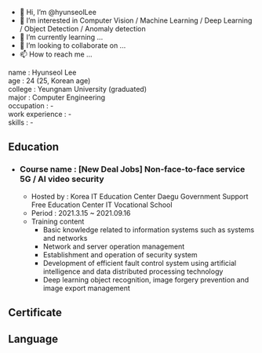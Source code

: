 - 👋 Hi, I’m @hyunseolLee
- 👀 I’m interested in Computer Vision / Machine Learning / Deep Learning / Object Detection / Anomaly detection
- 🌱 I’m currently learning ...
- 💞️ I’m looking to collaborate on ...
- 📫 How to reach me ...

<!---
hyunseolLee/hyunseolLee is a ✨ special ✨ repository because its `README.md` (this file) appears on your GitHub profile.
You can click the Preview link to take a look at your changes.
--->

name : Hyunseol Lee  
age : 24 (25, Korean age)  
college : Yeungnam University (graduated)  
major : Computer Engineering  
occupation : -  
work experience : -  
skills : -  

## Education
- ### Course name : [New Deal Jobs] Non-face-to-face service 5G / AI video security
  - Hosted by : Korea IT Education Center Daegu Government Support Free Education Center IT Vocational School
  - Period : 2021.3.15 ~ 2021.09.16
  - Training content
    - Basic knowledge related to information systems such as systems and networks
    - Network and server operation management
    - Establishment and operation of security system
    - Development of efficient fault control system using artificial intelligence and data distributed processing technology
    - Deep learning object recognition, image forgery prevention and image export management

## Certificate

## Language
